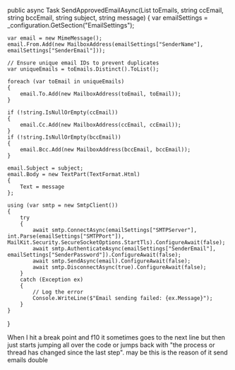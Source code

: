 public async Task SendApprovedEmailAsync(List<string> toEmails, string ccEmail, string bccEmail, string subject, string message)
{
    var emailSettings = _configuration.GetSection("EmailSettings");

    var email = new MimeMessage();
    email.From.Add(new MailboxAddress(emailSettings["SenderName"], emailSettings["SenderEmail"]));

    // Ensure unique email IDs to prevent duplicates
    var uniqueEmails = toEmails.Distinct().ToList();

    foreach (var toEmail in uniqueEmails)
    {
        email.To.Add(new MailboxAddress(toEmail, toEmail));
    }

    if (!string.IsNullOrEmpty(ccEmail))
    {
        email.Cc.Add(new MailboxAddress(ccEmail, ccEmail));
    }
    if (!string.IsNullOrEmpty(bccEmail))
    {
        email.Bcc.Add(new MailboxAddress(bccEmail, bccEmail));
    }

    email.Subject = subject;
    email.Body = new TextPart(TextFormat.Html)
    {
        Text = message
    };

    using (var smtp = new SmtpClient())
    {
        try
        {
            await smtp.ConnectAsync(emailSettings["SMTPServer"], int.Parse(emailSettings["SMTPPort"]), MailKit.Security.SecureSocketOptions.StartTls).ConfigureAwait(false);
            await smtp.AuthenticateAsync(emailSettings["SenderEmail"], emailSettings["SenderPassword"]).ConfigureAwait(false);
            await smtp.SendAsync(email).ConfigureAwait(false);
            await smtp.DisconnectAsync(true).ConfigureAwait(false);
        }
        catch (Exception ex)
        {
            // Log the error
            Console.WriteLine($"Email sending failed: {ex.Message}");
        }
    }
}




When I hit a break point and f10 it sometimes goes to the next line but then just starts jumping all over the code or jumps back with "the process or thread has changed since the last step".
may be this is the reason of it send emails double
